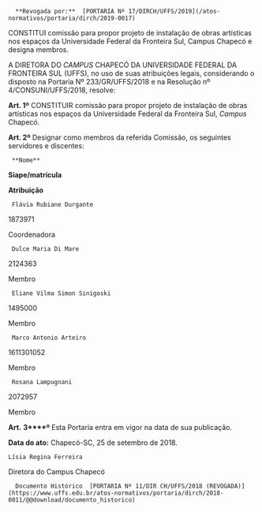       **Revogada por:**  [PORTARIA Nº 17/DIRCH/UFFS/2019](/atos-normativos/portaria/dirch/2019-0017) 

   CONSTITUI comissão para propor projeto de instalação de obras artísticas nos espaços da Universidade Federal da Fronteira Sul, Campus Chapecó e designa membros.  

 

 A DIRETORA DO *CAMPUS* CHAPECÓ DA UNIVERSIDADE FEDERAL DA FRONTEIRA SUL (UFFS), no uso de suas atribuições legais, considerando o disposto na Portaria Nº 233/GR/UFFS/2018 e na Resolução nº 4/CONSUNI/UFFS/2018, resolve:

  

 **Art. 1º** CONSTITUIR comissão para propor projeto de instalação de obras artísticas nos espaços da Universidade Federal da Fronteira Sul, *Campus* Chapecó.

 **Art. 2º** Designar como membros da referida Comissão, os seguintes servidores e discentes:

  

     **Nome**

   **Siape/matrícula**

   **Atribuição**

     Flávia Rubiane Durgante

   1873971 

   Coordenadora

     Dulce Maria Di Mare

   2124363

   Membro

     Eliane Vilma Simon Sinigoski

   1495000

   Membro

     Marco Antonio Arteiro

   1611301052

   Membro

     Rosana Lampugnani

   2072957

   Membro

      

 **Art.** **3****º** Esta Portaria entra em vigor na data de sua publicação.

  

  

  

   **Data do ato:** Chapecó-SC, 25 de setembro de 2018.   
 

    Lísia Regina Ferreira   
 Diretora do Campus Chapecó 

      Documento Histórico  [PORTARIA Nº 11/DIR CH/UFFS/2018 (REVOGADA)](https://www.uffs.edu.br/atos-normativos/portaria/dirch/2018-0011/@@download/documento_historico)     
      